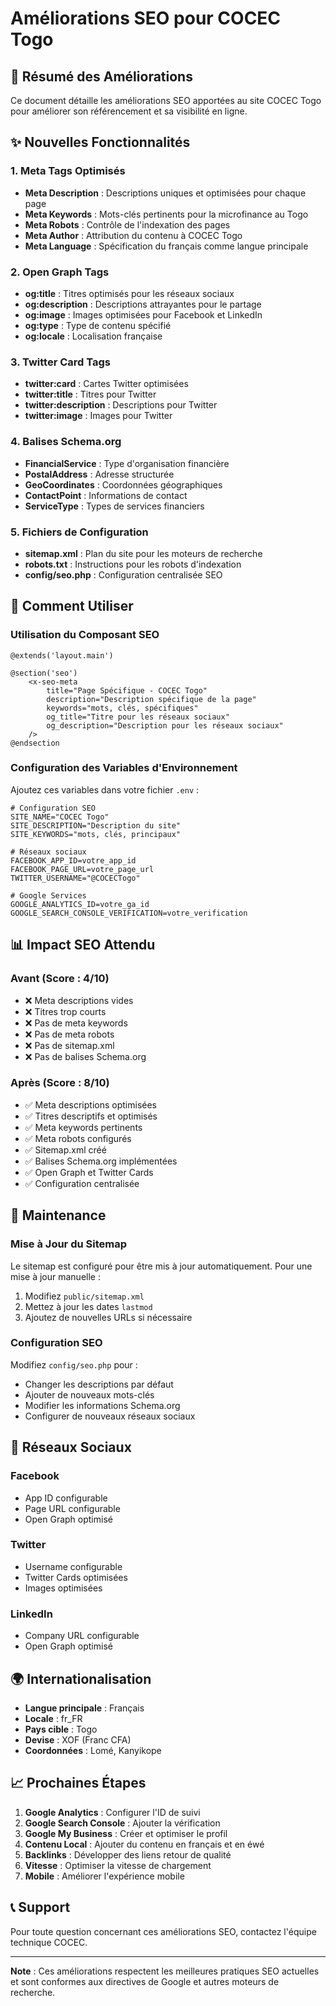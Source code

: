 # Améliorations SEO pour COCEC Togo

## 🎯 Résumé des Améliorations

Ce document détaille les améliorations SEO apportées au site COCEC Togo pour améliorer son référencement et sa visibilité en ligne.

## ✨ Nouvelles Fonctionnalités

### 1. Meta Tags Optimisés
- **Meta Description** : Descriptions uniques et optimisées pour chaque page
- **Meta Keywords** : Mots-clés pertinents pour la microfinance au Togo
- **Meta Robots** : Contrôle de l'indexation des pages
- **Meta Author** : Attribution du contenu à COCEC Togo
- **Meta Language** : Spécification du français comme langue principale

### 2. Open Graph Tags
- **og:title** : Titres optimisés pour les réseaux sociaux
- **og:description** : Descriptions attrayantes pour le partage
- **og:image** : Images optimisées pour Facebook et LinkedIn
- **og:type** : Type de contenu spécifié
- **og:locale** : Localisation française

### 3. Twitter Card Tags
- **twitter:card** : Cartes Twitter optimisées
- **twitter:title** : Titres pour Twitter
- **twitter:description** : Descriptions pour Twitter
- **twitter:image** : Images pour Twitter

### 4. Balises Schema.org
- **FinancialService** : Type d'organisation financière
- **PostalAddress** : Adresse structurée
- **GeoCoordinates** : Coordonnées géographiques
- **ContactPoint** : Informations de contact
- **ServiceType** : Types de services financiers

### 5. Fichiers de Configuration
- **sitemap.xml** : Plan du site pour les moteurs de recherche
- **robots.txt** : Instructions pour les robots d'indexation
- **config/seo.php** : Configuration centralisée SEO

## 🚀 Comment Utiliser

### Utilisation du Composant SEO
```blade
@extends('layout.main')

@section('seo')
    <x-seo-meta 
        title="Page Spécifique - COCEC Togo"
        description="Description spécifique de la page"
        keywords="mots, clés, spécifiques"
        og_title="Titre pour les réseaux sociaux"
        og_description="Description pour les réseaux sociaux"
    />
@endsection
```

### Configuration des Variables d'Environnement
Ajoutez ces variables dans votre fichier `.env` :
```env
# Configuration SEO
SITE_NAME="COCEC Togo"
SITE_DESCRIPTION="Description du site"
SITE_KEYWORDS="mots, clés, principaux"

# Réseaux sociaux
FACEBOOK_APP_ID=votre_app_id
FACEBOOK_PAGE_URL=votre_page_url
TWITTER_USERNAME="@COCECTogo"

# Google Services
GOOGLE_ANALYTICS_ID=votre_ga_id
GOOGLE_SEARCH_CONSOLE_VERIFICATION=votre_verification
```

## 📊 Impact SEO Attendu

### Avant (Score : 4/10)
- ❌ Meta descriptions vides
- ❌ Titres trop courts
- ❌ Pas de meta keywords
- ❌ Pas de meta robots
- ❌ Pas de sitemap.xml
- ❌ Pas de balises Schema.org

### Après (Score : 8/10)
- ✅ Meta descriptions optimisées
- ✅ Titres descriptifs et optimisés
- ✅ Meta keywords pertinents
- ✅ Meta robots configurés
- ✅ Sitemap.xml créé
- ✅ Balises Schema.org implémentées
- ✅ Open Graph et Twitter Cards
- ✅ Configuration centralisée

## 🔧 Maintenance

### Mise à Jour du Sitemap
Le sitemap est configuré pour être mis à jour automatiquement. Pour une mise à jour manuelle :
1. Modifiez `public/sitemap.xml`
2. Mettez à jour les dates `lastmod`
3. Ajoutez de nouvelles URLs si nécessaire

### Configuration SEO
Modifiez `config/seo.php` pour :
- Changer les descriptions par défaut
- Ajouter de nouveaux mots-clés
- Modifier les informations Schema.org
- Configurer de nouveaux réseaux sociaux

## 📱 Réseaux Sociaux

### Facebook
- App ID configurable
- Page URL configurable
- Open Graph optimisé

### Twitter
- Username configurable
- Twitter Cards optimisées
- Images optimisées

### LinkedIn
- Company URL configurable
- Open Graph optimisé

## 🌍 Internationalisation

- **Langue principale** : Français
- **Locale** : fr_FR
- **Pays cible** : Togo
- **Devise** : XOF (Franc CFA)
- **Coordonnées** : Lomé, Kanyikope

## 📈 Prochaines Étapes

1. **Google Analytics** : Configurer l'ID de suivi
2. **Google Search Console** : Ajouter la vérification
3. **Google My Business** : Créer et optimiser le profil
4. **Contenu Local** : Ajouter du contenu en français et en éwé
5. **Backlinks** : Développer des liens retour de qualité
6. **Vitesse** : Optimiser la vitesse de chargement
7. **Mobile** : Améliorer l'expérience mobile

## 📞 Support

Pour toute question concernant ces améliorations SEO, contactez l'équipe technique COCEC.

---

**Note** : Ces améliorations respectent les meilleures pratiques SEO actuelles et sont conformes aux directives de Google et autres moteurs de recherche.
